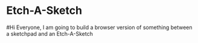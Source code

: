 # Etch-A-Sketch
#Hi Everyone, I am going to build a browser version of something between a sketchpad and an Etch-A-Sketch
